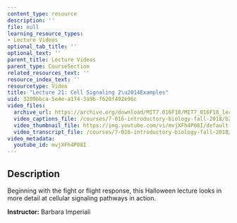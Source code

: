 ```yaml
---
content_type: resource
description: ''
file: null
learning_resource_types:
- Lecture Videos
optional_tab_title: ''
optional_text: ''
parent_title: Lecture Videos
parent_type: CourseSection
related_resources_text: ''
resource_index_text: ''
resourcetype: Video
title: "Lecture 21: Cell Signaling 2\u2014Examples"
uid: 3209bbca-5e4e-a174-3a9b-f620f492e96c
video_files:
  archive_url: https://archive.org/download/MIT7.016F18/MIT7_016F18_lec21_300k.mp4
  video_captions_file: /courses/7-016-introductory-biology-fall-2018/b25adec421375cf8baf479208be147e7_mvjXFh4P08I.vtt
  video_thumbnail_file: https://img.youtube.com/vi/mvjXFh4P08I/default.jpg
  video_transcript_file: /courses/7-016-introductory-biology-fall-2018/cc6807b0807ef9d73f0edd0294f463d6_mvjXFh4P08I.pdf
video_metadata:
  youtube_id: mvjXFh4P08I
---
```


Description
-----------

Beginning with the fight or flight response, this Halloween lecture looks in more detail at cellular signaling pathways in action.

**Instructor:** Barbara Imperiali